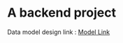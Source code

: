 # A backend project
Data model design link : [Model Link](https://app.eraser.io/workspace/YtPqZ1VogxGy1jzIDkzj?origin=share)